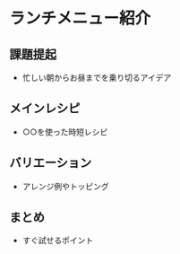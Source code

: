 # ランチメニュー紹介
## 課題提起
- 忙しい朝からお昼までを乗り切るアイデア
## メインレシピ
- ○○を使った時短レシピ
## バリエーション
- アレンジ例やトッピング
## まとめ
- すぐ試せるポイント
